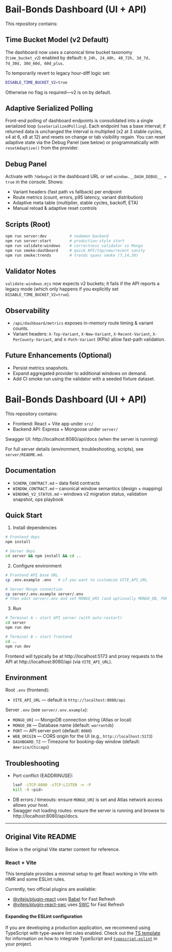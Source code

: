 # Bail-Bonds Dashboard (UI + API)

This repository contains:
## Time Bucket Model (v2 Default)
The dashboard now uses a canonical time bucket taxonomy (`time_bucket_v2`) enabled by default:
`0_24h, 24_48h, 48_72h, 3d_7d, 7d_30d, 30d_60d, 60d_plus`.

To temporarily revert to legacy hour-diff logic set:

```bash
DISABLE_TIME_BUCKET_V2=true
```

Otherwise no flag is required—v2 is on by default.

## Adaptive Serialized Polling
Front-end polling of dashboard endpoints is consolidated into a single serialized loop (`useSerializedPolling`).
Each endpoint has a base interval; if returned data is unchanged the interval is multiplied (x2 at 3 stable cycles, x4 at 6, x8 at 12) and resets on change or tab visibility regain.
You can reset adaptive state via the Debug Panel (see below) or programmatically with `resetAdaptive()` from the provider.

## Debug Panel
Activate with `?debug=1` in the dashboard URL or set `window.__DASH_DEBUG__ = true` in the console.
Shows:
- Variant headers (fast path vs fallback) per endpoint
- Route metrics (count, errors, p95 latency, variant distribution)
- Adaptive meta table (multiplier, stable cycles, backoff, ETA)
- Manual reload & adaptive reset controls

## Scripts (Root)
```bash
npm run server:dev          # nodemon backend
npm run server:start        # production-style start
npm run validate:windows    # correctness validator vs Mongo
npm run smoke:dashboard     # quick KPI/top/new/recent sanity
npm run smoke:trends        # trends spans smoke (7,14,30)
```

## Validator Notes
`validate-windows.mjs` now expects v2 buckets; it fails if the API reports a legacy mode (which only happens if you explicitly set `DISABLE_TIME_BUCKET_V2=true`).

## Observability
- `/api/dashboard/metrics` exposes in-memory route timing & variant counts.
- Variant headers: `X-Top-Variant`, `X-New-Variant`, `X-Recent-Variant`, `X-PerCounty-Variant`, and `X-Path-Variant` (KPIs) allow fast-path validation.

## Future Enhancements (Optional)
- Persist metrics snapshots.
- Expand aggregated provider to additional windows on demand.
- Add CI smoke run using the validator with a seeded fixture dataset.

# Bail-Bonds Dashboard (UI + API)

This repository contains:
- Frontend: React + Vite app under `src/`
- Backend API: Express + Mongoose under `server/`

Swagger UI: http://localhost:8080/api/docs (when the server is running)

For full server details (environment, troubleshooting, scripts), see `server/README.md`.

## Documentation

- `SCHEMA_CONTRACT.md` – data field contracts
- `WINDOW_CONTRACT.md` – canonical window semantics (design + mapping)
- `WINDOWS_V2_STATUS.md` – windows v2 migration status, validation snapshot, ops playbook

## Quick Start

1) Install dependencies

```bash
# Frontend deps
npm install

# Server deps
cd server && npm install && cd ..
```

2) Configure environment

```bash
# Frontend API base URL
cp .env.example .env   # if you want to customize VITE_API_URL

# Server Mongo connection
cp server/.env.example server/.env
# then edit server/.env and set MONGO_URI (and optionally MONGO_DB, PORT, WEB_ORIGIN)
```

3) Run

```bash
# Terminal A — start API server (with auto-restart)
cd server
npm run dev

# Terminal B — start frontend
cd ..
npm run dev
```

Frontend will typically be at http://localhost:5173 and proxy requests to the API at http://localhost:8080/api (via `VITE_API_URL`).

## Environment

Root `.env` (frontend):
- `VITE_API_URL` — default is `http://localhost:8080/api`

Server `.env` (see `server/.env.example`):
- `MONGO_URI` — MongoDB connection string (Atlas or local)
- `MONGO_DB` — Database name (default: `warrantdb`)
- `PORT` — API server port (default: `8080`)
- `WEB_ORIGIN` — CORS origin for the UI (e.g., `http://localhost:5173`)
- `DASHBOARD_TZ` — Timezone for booking-day window (default: `America/Chicago`)

## Troubleshooting

- Port conflict (EADDRINUSE):
	```bash
	lsof -iTCP:8080 -sTCP:LISTEN -n -P
	kill -9 <pid>
	```
- DB errors / timeouts: ensure `MONGO_URI` is set and Atlas network access allows your host.
- Swagger not loading routes: ensure the server is running and browse to http://localhost:8080/api/docs.

---

## Original Vite README

Below is the original Vite starter content for reference.

### React + Vite

This template provides a minimal setup to get React working in Vite with HMR and some ESLint rules.

Currently, two official plugins are available:

- [@vitejs/plugin-react](https://github.com/vitejs/vite-plugin-react/blob/main/packages/plugin-react) uses [Babel](https://babeljs.io) for Fast Refresh
- [@vitejs/plugin-react-swc](https://github.com/vitejs/vite-plugin-react/blob/main/packages/plugin-react-swc) uses [SWC](https://swc.rs) for Fast Refresh

#### Expanding the ESLint configuration

If you are developing a production application, we recommend using TypeScript with type-aware lint rules enabled. Check out the [TS template](https://github.com/vitejs/vite/tree/main/packages/create-vite/template-react-ts) for information on how to integrate TypeScript and [`typescript-eslint`](https://typescript-eslint.io) in your project.

